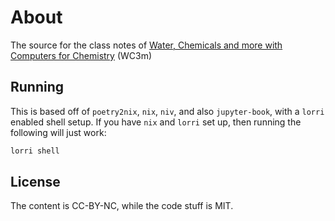 # About

The source for the class notes of [Water, Chemicals and more with Computers for Chemistry](http://www.wavelf.org/ij6TzydE3kTSF8cwwIUj) (WC3m)

## Running

This is based off of `poetry2nix`, `nix`, `niv`, and also `jupyter-book`, with a `lorri` enabled shell setup. If you have `nix` and `lorri` set up, then running the following will just work:

```bash
lorri shell
```

## License

The content is CC-BY-NC, while the code stuff is MIT.
